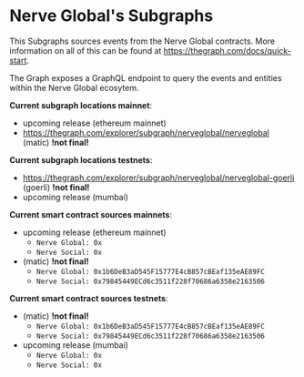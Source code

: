 # Nerve Global's Subgraphs

This Subgraphs sources events from the Nerve Global contracts. More information on all of this can be found at https://thegraph.com/docs/quick-start.

The Graph exposes a GraphQL endpoint to query the events and entities within the Nerve Global ecosytem.

**Current subgraph locations mainnet**:

- upcoming release (ethereum mainnet)
- https://thegraph.com/explorer/subgraph/nerveglobal/nerveglobal (matic) **!not final!**

**Current subgraph locations testnets**:

- https://thegraph.com/explorer/subgraph/nerveglobal/nerveglobal-goerli (goerli) **!not final!**
- upcoming release (mumbai)

**Current smart contract sources mainnets**:

- upcoming release (ethereum mainnet)
  - `Nerve Global: 0x`
  - `Nerve Social: 0x`
- (matic) **!not final!**
  - `Nerve Global: 0x1b6DeB3aD545F15777E4cB857cBEaf135eAE89FC`
  - `Nerve Social: 0x79845449ECd6c3511f228f70686a6358e2163506`

**Current smart contract sources testnets**:

- (matic) **!not final!**
  - `Nerve Global: 0x1b6DeB3aD545F15777E4cB857cBEaf135eAE89FC`
  - `Nerve Social: 0x79845449ECd6c3511f228f70686a6358e2163506`
- upcoming release (mumbai)
  - `Nerve Global: 0x`
  - `Nerve Social: 0x`
